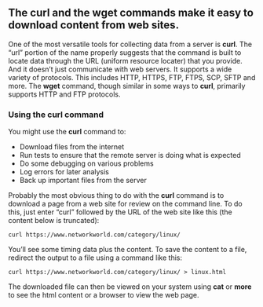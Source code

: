 
## The curl and the wget commands make it easy to download content from web sites.

One of the most versatile tools for collecting data from a server is **curl**. The “url” portion of the name properly suggests that the command is built to locate data through the URL (uniform resource locater) that you provide. And it doesn’t just communicate with web servers. It supports a wide variety of protocols. This includes HTTP, HTTPS, FTP, FTPS, SCP, SFTP and more. The **wget** command, though similar in some ways to **curl**, primarily supports HTTP and FTP protocols.

### Using the curl command

You might use the **curl** command to:

- Download files from the internet
- Run tests to ensure that the remote server is doing what is expected
- Do some debugging on various problems
- Log errors for later analysis
- Back up important files from the server

Probably the most obvious thing to do with the **curl** command is to download a page from a web site for review on the command line. To do this, just enter “curl” followed by the URL of the web site like this (the content below is truncated):

```curl https://www.networkworld.com/category/linux/```

You’ll see some timing data plus the content. To save the content to a file, redirect the output to a file using a command like this:

```curl https://www.networkworld.com/category/linux/ > linux.html```

The downloaded file can then be viewed on your system using **cat** or **more** to see the html content or a browser to view the web page.